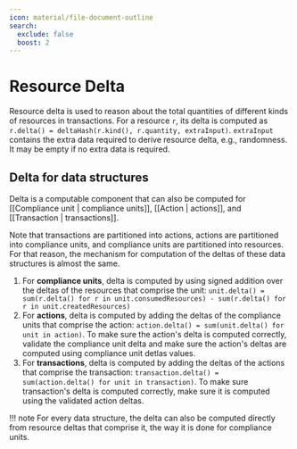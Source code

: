 ```yaml
---
icon: material/file-document-outline
search:
  exclude: false
  boost: 2
---
```


# Resource Delta
Resource delta is used to reason about the total quantities of different kinds of resources in transactions. For a resource `r`, its delta is computed as `r.delta() = deltaHash(r.kind(), r.quantity, extraInput)`. `extraInput` contains the extra data required to derive resource delta, e.g., randomness. It may be empty if no extra data is required.

## Delta for data structures

Delta is a computable component that can also be computed for [[Compliance unit | compliance units]], [[Action | actions]], and [[Transaction | transactions]].

Note that transactions are partitioned into actions, actions are partitioned into compliance units, and compliance units are partitioned into resources. For that reason, the mechanism for computation of the deltas of these data structures is almost the same.

1. For **compliance units**, delta is computed by using signed addition over the deltas of the resources that comprise the unit: `unit.delta() = sum(r.delta() for r in unit.consumedResources) - sum(r.delta() for r in unit.createdResources)`
2. For **actions**, delta is computed by adding the deltas of the compliance units that comprise the action:
`action.delta() = sum(unit.delta() for unit in action)`. To make sure the action's delta is computed correctly, validate the compliance unit delta and make sure the action's deltas are computed using compliance unit detlas values.
3. For **transactions**, delta is computed by adding the deltas of the actions that comprise the transaction:
`transaction.delta() = sum(action.delta() for unit in transaction)`. To make sure transaction's delta is computed correctly, make sure it is computed using the validated action deltas.


!!! note
    For every data structure, the delta can also be computed directly from resource deltas that comprise it, the way it is done for compliance units.
